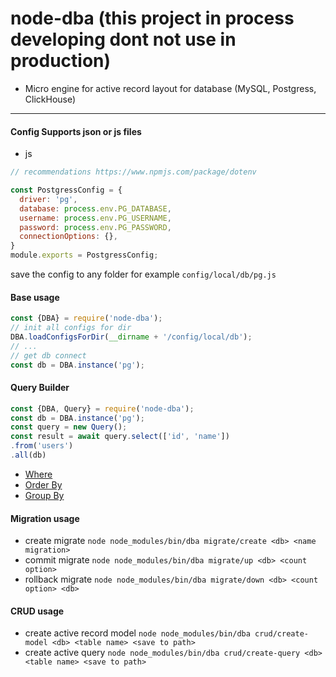 # node-dba (this project in process developing dont not use in production)
* Micro engine for active record layout for database (MySQL, Postgress, ClickHouse)

-----

#### Config Supports json or js files
* js 
```js
// recommendations https://www.npmjs.com/package/dotenv

const PostgressConfig = {
  driver: 'pg',
  database: process.env.PG_DATABASE,
  username: process.env.PG_USERNAME,
  password: process.env.PG_PASSWORD,
  connectionOptions: {},
}
module.exports = PostgressConfig;
```
save the config to any folder for example `config/local/db/pg.js`

#### Base usage

```js
const {DBA} = require('node-dba');
// init all configs for dir
DBA.loadConfigsForDir(__dirname + '/config/local/db');
// ...
// get db connect
const db = DBA.instance('pg');
```

#### Query Builder
```js
const {DBA, Query} = require('node-dba');
const db = DBA.instance('pg');
const query = new Query();
const result = await query.select(['id', 'name'])
.from('users')
.all(db)
```

* [Where](docs/WHERE.MD)
* [Order By](docs/ORDER_BY.MD)
* [Group By](docs/GROUP_BY.MD)



#### Migration usage
* create migrate `node node_modules/bin/dba migrate/create <db> <name migration>`
* commit migrate `node node_modules/bin/dba migrate/up <db> <count option>`
* rollback migrate `node node_modules/bin/dba migrate/down <db> <count option> <db>`

#### CRUD usage
* create active record model `node node_modules/bin/dba crud/create-model <db> <table name> <save to path>`
* create active query `node node_modules/bin/dba crud/create-query <db> <table name> <save to path>`